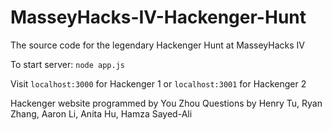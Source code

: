 # MasseyHacks-IV-Hackenger-Hunt

The source code for the legendary Hackenger Hunt at MasseyHacks IV

To start server: `node app.js`

Visit `localhost:3000` for Hackenger 1 or `localhost:3001` for Hackenger 2
  
Hackenger website programmed by You Zhou
Questions by Henry Tu, Ryan Zhang, Aaron Li, Anita Hu, Hamza Sayed-Ali
